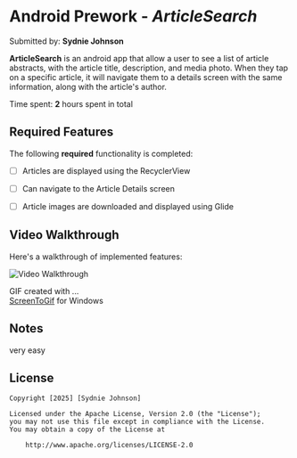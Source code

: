 # Android Prework - *ArticleSearch*

Submitted by: **Sydnie Johnson**

**ArticleSearch** is an android app that allow a user to see a list of article abstracts,
with the article title, description, and media photo. When they tap on a specific article, 
it will navigate them to a details screen with the same information, along with the article's author.

Time spent: **2** hours spent in total

## Required Features

The following **required** functionality is completed:

* [ ] Articles are displayed using the RecyclerView
* [ ] Can navigate to the Article Details screen
* [ ] Article images are downloaded and displayed using Glide 



## Video Walkthrough

Here's a walkthrough of implemented features:

<img src='lab 4 Walkthrough .gif' title='Video Walkthrough' width='' alt='Video Walkthrough' />

<!-- Replace this with whatever GIF tool you used! -->
GIF created with ...  
[ScreenToGif](https://www.screentogif.com/) for Windows


## Notes

very easy

## License

    Copyright [2025] [Sydnie Johnson]

    Licensed under the Apache License, Version 2.0 (the "License");
    you may not use this file except in compliance with the License.
    You may obtain a copy of the License at

        http://www.apache.org/licenses/LICENSE-2.0
